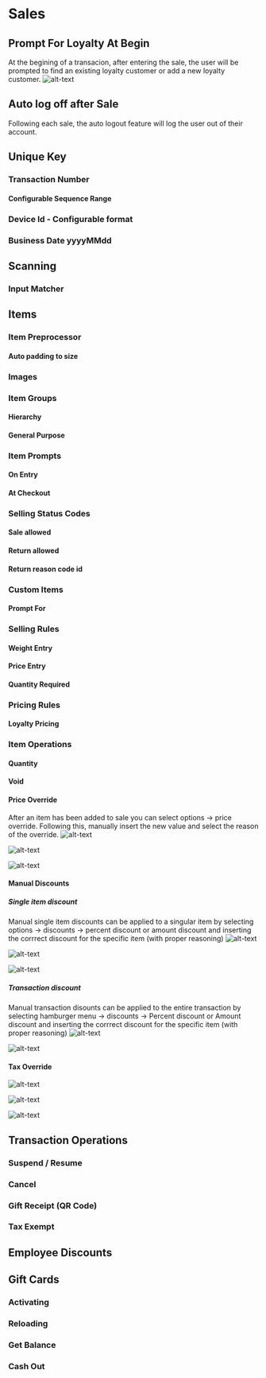 # Sales

## Prompt For Loyalty At Begin
At the begining of a transacion, after entering the sale, the user will be prompted to find an existing loyalty customer or add a new loyalty customer.
![alt-text](assets/loyalty-prompt.png)

## Auto log off after Sale
Following each sale, the auto logout feature will log the user out of their account.

## Unique Key

### Transaction Number

#### Configurable Sequence Range

### Device Id - Configurable format

### Business Date yyyyMMdd

## Scanning

### Input Matcher

## Items

### Item Preprocessor

#### Auto padding to size

### Images

### Item Groups

#### Hierarchy

#### General Purpose

### Item Prompts

#### On Entry

#### At Checkout

### Selling Status Codes

#### Sale allowed

#### Return allowed

#### Return reason code id

### Custom Items

#### Prompt For

### Selling Rules

#### Weight Entry

#### Price Entry

#### Quantity Required

### Pricing Rules

#### Loyalty Pricing

### Item Operations

#### Quantity

#### Void

#### Price Override
After an item has been added to sale you can select options -> price override. Following this, manually insert the new value and select the reason of the override.
![alt-text](assets/preoptions-sale-screen.png )

![alt-text](assets/loyalty-prompt.png)

![alt-text](assets/sale-options-%20price-override.png)

#### Manual Discounts

##### Single item discount
Manual single item discounts can be applied to a singular item by selecting options -> discounts -> percent discount or amount discount and inserting the corrrect discount for the specific item (with proper reasoning)
![alt-text](assets/manual-discount-prompt.png)

![alt-text](assets/manual-dollar-amount-discount.png) 

![alt-text](assets/manual-percent-discount.png)
##### Transaction discount
Manual transaction disounts can be applied to the entire transaction by selecting hamburger menu -> discounts -> Percent discount or Amount discount and inserting the corrrect discount for the specific item (with proper reasoning)
![alt-text](assets/sell-menu-transactionsoptions.png)

![alt-text](assets/transaction-discount-options.png)
#### Tax Override

![alt-text](assets/tax-override-menu.png)

![alt-text](assets/tax-percent-override.png)

![alt-text](assets/sell-item-menu.png)


## Transaction Operations

### Suspend / Resume

### Cancel

### Gift Receipt (QR Code)

### Tax Exempt

## Employee Discounts

## Gift Cards

### Activating

### Reloading

### Get Balance

### Cash Out

